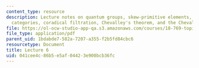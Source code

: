 ```yaml
---
content_type: resource
description: Lecture notes on quantum groups, skew-primitive elements, pointed tensor
  categories, coradical filtration, Chevalley's theorem, and the Chevalley property.
file: https://ol-ocw-studio-app-qa.s3.amazonaws.com/courses/18-769-topics-in-lie-theory-tensor-categories-spring-2009/041cee4c86b5e5af04423e900bcb36fc_MIT18_769S09_lec06.pdf
file_type: application/pdf
parent_uid: 1bdabde7-582a-7207-a355-f2b5fd84cbc6
resourcetype: Document
title: Lecture 6
uid: 041cee4c-86b5-e5af-0442-3e900bcb36fc
---
```

